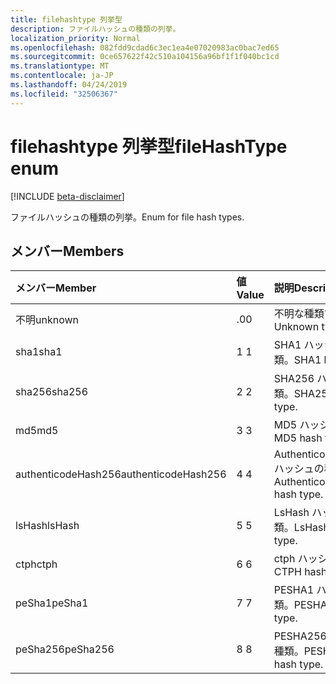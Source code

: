 ```yaml
---
title: filehashtype 列挙型
description: ファイルハッシュの種類の列挙。
localization_priority: Normal
ms.openlocfilehash: 082fdd9cdad6c3ec1ea4e07020983ac0bac7ed65
ms.sourcegitcommit: 0ce657622f42c510a104156a96bf1f1f040bc1cd
ms.translationtype: MT
ms.contentlocale: ja-JP
ms.lasthandoff: 04/24/2019
ms.locfileid: "32506367"
---
```

# <a name="filehashtype-enum"></a><span data-ttu-id="39942-103">filehashtype 列挙型</span><span class="sxs-lookup"><span data-stu-id="39942-103">fileHashType enum</span></span>

[!INCLUDE [beta-disclaimer](../../includes/beta-disclaimer.md)]

<span data-ttu-id="39942-104">ファイルハッシュの種類の列挙。</span><span class="sxs-lookup"><span data-stu-id="39942-104">Enum for file hash types.</span></span>

## <a name="members"></a><span data-ttu-id="39942-105">メンバー</span><span class="sxs-lookup"><span data-stu-id="39942-105">Members</span></span>

|<span data-ttu-id="39942-106">メンバー</span><span class="sxs-lookup"><span data-stu-id="39942-106">Member</span></span>|<span data-ttu-id="39942-107">値</span><span class="sxs-lookup"><span data-stu-id="39942-107">Value</span></span>|<span data-ttu-id="39942-108">説明</span><span class="sxs-lookup"><span data-stu-id="39942-108">Description</span></span>|
|:---|:---|:---|
|<span data-ttu-id="39942-109">不明</span><span class="sxs-lookup"><span data-stu-id="39942-109">unknown</span></span>|<span data-ttu-id="39942-110">.0</span><span class="sxs-lookup"><span data-stu-id="39942-110">0</span></span>|<span data-ttu-id="39942-111">不明な種類です。</span><span class="sxs-lookup"><span data-stu-id="39942-111">Unknown type.</span></span>|
|<span data-ttu-id="39942-112">sha1</span><span class="sxs-lookup"><span data-stu-id="39942-112">sha1</span></span>|<span data-ttu-id="39942-113">1 </span><span class="sxs-lookup"><span data-stu-id="39942-113">1</span></span>|<span data-ttu-id="39942-114">SHA1 ハッシュの種類。</span><span class="sxs-lookup"><span data-stu-id="39942-114">SHA1 hash type.</span></span>|
|<span data-ttu-id="39942-115">sha256</span><span class="sxs-lookup"><span data-stu-id="39942-115">sha256</span></span>|<span data-ttu-id="39942-116">2 </span><span class="sxs-lookup"><span data-stu-id="39942-116">2</span></span>| <span data-ttu-id="39942-117">SHA256 ハッシュの種類。</span><span class="sxs-lookup"><span data-stu-id="39942-117">SHA256 hash type.</span></span>|
|<span data-ttu-id="39942-118">md5</span><span class="sxs-lookup"><span data-stu-id="39942-118">md5</span></span>|<span data-ttu-id="39942-119">3 </span><span class="sxs-lookup"><span data-stu-id="39942-119">3</span></span>| <span data-ttu-id="39942-120">MD5 ハッシュ型。</span><span class="sxs-lookup"><span data-stu-id="39942-120">MD5 hash type.</span></span>|
|<span data-ttu-id="39942-121">authenticodeHash256</span><span class="sxs-lookup"><span data-stu-id="39942-121">authenticodeHash256</span></span>|<span data-ttu-id="39942-122">4 </span><span class="sxs-lookup"><span data-stu-id="39942-122">4</span></span>| <span data-ttu-id="39942-123">AuthenticodeHash256 ハッシュの種類。</span><span class="sxs-lookup"><span data-stu-id="39942-123">AuthenticodeHash256 hash type.</span></span>|
|<span data-ttu-id="39942-124">lsHash</span><span class="sxs-lookup"><span data-stu-id="39942-124">lsHash</span></span>|<span data-ttu-id="39942-125">5 </span><span class="sxs-lookup"><span data-stu-id="39942-125">5</span></span>| <span data-ttu-id="39942-126">LsHash ハッシュの種類。</span><span class="sxs-lookup"><span data-stu-id="39942-126">LsHash hash type.</span></span>|
|<span data-ttu-id="39942-127">ctph</span><span class="sxs-lookup"><span data-stu-id="39942-127">ctph</span></span>|<span data-ttu-id="39942-128">6 </span><span class="sxs-lookup"><span data-stu-id="39942-128">6</span></span>| <span data-ttu-id="39942-129">ctph ハッシュの種類。</span><span class="sxs-lookup"><span data-stu-id="39942-129">CTPH hash type.</span></span>|
|<span data-ttu-id="39942-130">peSha1</span><span class="sxs-lookup"><span data-stu-id="39942-130">peSha1</span></span>|<span data-ttu-id="39942-131">7 </span><span class="sxs-lookup"><span data-stu-id="39942-131">7</span></span>| <span data-ttu-id="39942-132">PESHA1 ハッシュの種類。</span><span class="sxs-lookup"><span data-stu-id="39942-132">PESHA1 hash type.</span></span>|
|<span data-ttu-id="39942-133">peSha256</span><span class="sxs-lookup"><span data-stu-id="39942-133">peSha256</span></span>|<span data-ttu-id="39942-134">8 </span><span class="sxs-lookup"><span data-stu-id="39942-134">8</span></span>| <span data-ttu-id="39942-135">PESHA256 ハッシュの種類。</span><span class="sxs-lookup"><span data-stu-id="39942-135">PESHA256 hash type.</span></span>|
<!--
{
  "type": "#page.annotation",
  "suppressions": [
    "Error: /api-reference/beta/resources/filehashtypeenumtype.md:\r\n      Exception processing links.\r\n    System.ArgumentException: Link Definition was null. Link text: !INCLUDE [beta-disclaimer](../../includes/beta-disclaimer.md)\r\n      at ApiDoctor.Validation.DocFile.get_LinkDestinations()\r\n      at ApiDoctor.Validation.DocSet.ValidateLinks(Boolean includeWarnings, String[] relativePathForFiles, IssueLogger issues, Boolean requireFilenameCaseMatch, Boolean printOrphanedFiles)"
  ]
}
-->
